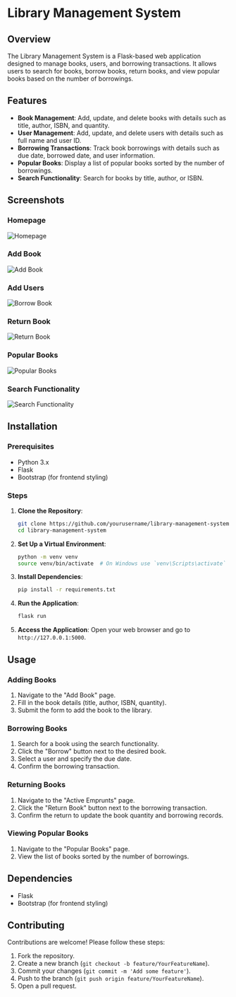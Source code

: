 # Library Management System

## Overview

The Library Management System is a Flask-based web application designed to manage books, users, and borrowing transactions. It allows users to search for books, borrow books, return books, and view popular books based on the number of borrowings.

## Features

- **Book Management**: Add, update, and delete books with details such as title, author, ISBN, and quantity.
- **User Management**: Add, update, and delete users with details such as full name and user ID.
- **Borrowing Transactions**: Track book borrowings with details such as due date, borrowed date, and user information.
- **Popular Books**: Display a list of popular books sorted by the number of borrowings.
- **Search Functionality**: Search for books by title, author, or ISBN.

## Screenshots

### Homepage
![Homepage](https://res.cloudinary.com/du0x9ut5o/image/upload/v1736681090/v0wwp0arscdn6oc6audd.png)

### Add Book
![Add Book](https://res.cloudinary.com/du0x9ut5o/image/upload/v1736681090/c8uyyrtxvl8j0ijme9eo.png)

### Add Users
![Borrow Book](https://res.cloudinary.com/du0x9ut5o/image/upload/v1736681091/dtrndkvdxa5ciyzxsahc.png)

### Return Book
![Return Book](https://res.cloudinary.com/du0x9ut5o/image/upload/v1736681090/fszcxnbstgwaw5rbtvdd.png)

### Popular Books
![Popular Books](https://res.cloudinary.com/du0x9ut5o/image/upload/v1736681091/irc7sntxv2ixkqefiajb.png)

### Search Functionality
![Search Functionality](https://res.cloudinary.com/du0x9ut5o/image/upload/v1736681098/mmtqu6mnoicoby0kibg0.png)

## Installation

### Prerequisites

- Python 3.x
- Flask
- Bootstrap (for frontend styling)

### Steps

1. **Clone the Repository**:
   ```bash
   git clone https://github.com/yourusername/library-management-system.git
   cd library-management-system
   ```

2. **Set Up a Virtual Environment**:
   ```bash
   python -m venv venv
   source venv/bin/activate  # On Windows use `venv\Scripts\activate`
   ```

3. **Install Dependencies**:
   ```bash
   pip install -r requirements.txt
   ```

4. **Run the Application**:
   ```bash
   flask run
   ```

5. **Access the Application**:
   Open your web browser and go to `http://127.0.0.1:5000`.

## Usage

### Adding Books

1. Navigate to the "Add Book" page.
2. Fill in the book details (title, author, ISBN, quantity).
3. Submit the form to add the book to the library.

### Borrowing Books

1. Search for a book using the search functionality.
2. Click the "Borrow" button next to the desired book.
3. Select a user and specify the due date.
4. Confirm the borrowing transaction.

### Returning Books

1. Navigate to the "Active Emprunts" page.
2. Click the "Return Book" button next to the borrowing transaction.
3. Confirm the return to update the book quantity and borrowing records.

### Viewing Popular Books

1. Navigate to the "Popular Books" page.
2. View the list of books sorted by the number of borrowings.

## Dependencies

- Flask
- Bootstrap (for frontend styling)

## Contributing

Contributions are welcome! Please follow these steps:

1. Fork the repository.
2. Create a new branch (`git checkout -b feature/YourFeatureName`).
3. Commit your changes (`git commit -m 'Add some feature'`).
4. Push to the branch (`git push origin feature/YourFeatureName`).
5. Open a pull request.


